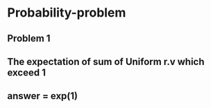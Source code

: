 # Probability-problem

## Problem 1
## The expectation of sum of Uniform r.v which exceed 1
## answer = exp(1)
